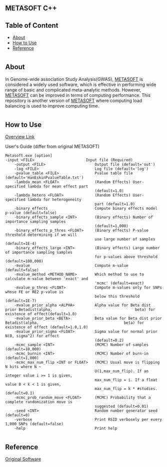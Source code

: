 ## METASOFT C++

## Table of Content
- [About](#about)
- [How to Use](#use)
- [Reference](#reference)

#
## About <a name="about"></a>
In Genome-wide association Study Analysis(GWAS), <a href="http://genetics.cs.ucla.edu/meta/">METASOFT</a> is considered a widely used software, which is effective in performing wide range of basic and complicated meta-analytic methods. However, <a href="http://genetics.cs.ucla.edu/meta/">METASOFT</a> can be improved in terms of computing performance. This repository is another version of <a href="http://genetics.cs.ucla.edu/meta/">METASOFT</a> where computing load balancing is used to improve computing time.

#

## How to Use<a name="use"></a>

<a href="http://genetics.cs.ucla.edu/meta/">Overview Link</a>

User's Guide (differ from original METASOFT)
```
Metasoft.exe [option]
-input <FILE>                       Input file (Required)
    -output <FILE>                      Output file (default='out')
    -log <FILE>                         Log file (default='log')
    -pvalue_table <FILE>                Pvalue table file (default='HanEskinPvalueTable.txt')
    -lambda_mean <FLOAT>                (Random Effects) User-specified lambda for mean effect part
                                        (default=1.0)
    -lambda_hetero <FLOAT>              (Random Effects) User-specified lambda for heterogeneity
                                        part (default=1.0)
    -binary_effects                     Compute binary effects model p-value (default=false)
    -binary_effects_sample <INT>        (Binary effects) Number of importance sampling samples
                                        (default=1,000)
    -binary_effects_p_thres <FLOAT>     (Binary effects) P-value threshold determining if we will
                                        use large number of samples (default=1E-4)
    -binary_effects_large <INT>         (Binary effects) Large number of importance sampling samples
                                        for p-values above threshold (default=100,000)
    -mvalue                             Compute m-value (default=false)
    -mvalue_method <METHOD_NAME>        Which method to use to calculate m-value between 'exact' and
                                        'mcmc' (default=exact)
    -mvalue_p_thres <FLOAT>             Compute m-values only for SNPs whose FE or RE2 p-value is
                                        below this threshold (default=1E-7)
    -mvalue_prior_alpha <ALPHA>         Alpha value for Beta dist prior Betadist(alpha,                                     beta) for existence of effect(default=1.0)
    -mvalue_prior_beta <BETA>           Beta value for Beta dist prior Betadist(alpha,                                      beta) for existence of effect (default=1.0,1.0)
    -mvalue_prior_sigma <FLOAT>         Sigma value for normal prior N(0, sigma^2) for effect
                                        (default=0.2)
    -mcmc_sample <INT>                  (MCMC) Number of samples (default=10,000)
    -mcmc_burnin <INT>                  (MCMC) Number of burn-in (default=1,000)
    -mcmc_max_num_flip <INT or FLOAT>   (MCMC) Usual move is flipping N bits where N ~
                                        U(1,max_num_flip). If an integer value i >= 1 is given,
                                        max_num_flip = i. If a float value 0 < k < 1 is given,
                                        max_num_flip = k * #studies. (default=0.1)
    -mcmc_prob_random_move <FLOAT>      (MCMC) Probability that a complete randomization move is
                                        suggested (default=0.01)
    -seed <INT>                         Random number generator seed (default=0)
    -verbose                            Print RSID verbosely per every 1,000 SNPs (default=false)
    -help                               Print help
```

#
## Reference <a name="reference"></a>

<a href="http://genetics.cs.ucla.edu/meta/">Original Software </a>